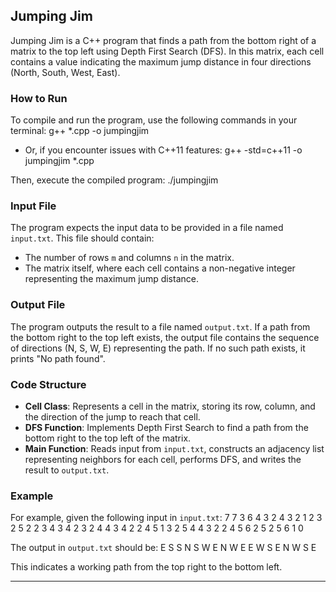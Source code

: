 Jumping Jim
-----------

Jumping Jim is a C++ program that finds a path from the bottom right of a matrix to the top left using Depth First Search (DFS). In this matrix, each cell contains a value indicating the maximum jump distance in four directions (North, South, West, East).

### How to Run

To compile and run the program, use the following commands in your terminal:
g++ *.cpp -o jumpingjim
- Or, if you encounter issues with C++11 features: g++ -std=c++11 -o jumpingjim *.cpp

Then, execute the compiled program:
./jumpingjim

### Input File

The program expects the input data to be provided in a file named `input.txt`. This file should contain:

- The number of rows `m` and columns `n` in the matrix.
- The matrix itself, where each cell contains a non-negative integer representing the maximum jump distance.

### Output File

The program outputs the result to a file named `output.txt`. If a path from the bottom right to the top left exists, the output file contains the sequence of directions (N, S, W, E) representing the path. If no such path exists, it prints "No path found".

### Code Structure

- **Cell Class**: Represents a cell in the matrix, storing its row, column, and the direction of the jump to reach that cell.
- **DFS Function**: Implements Depth First Search to find a path from the bottom right to the top left of the matrix.
- **Main Function**: Reads input from `input.txt`, constructs an adjacency list representing neighbors for each cell, performs DFS, and writes the result to `output.txt`.

### Example

For example, given the following input in `input.txt`:
7 7
3 6 4 3 2 4 3
2 1 2 3 2 5 2
2 3 4 3 4 2 3
2 4 4 3 4 2 2
4 5 1 3 2 5 4
4 3 2 2 4 5 6
2 5 2 5 6 1 0

The output in `output.txt` should be:
E S S N S W E N W E E W S E N W S E

This indicates a working path from the top right to the bottom left.

--- 
